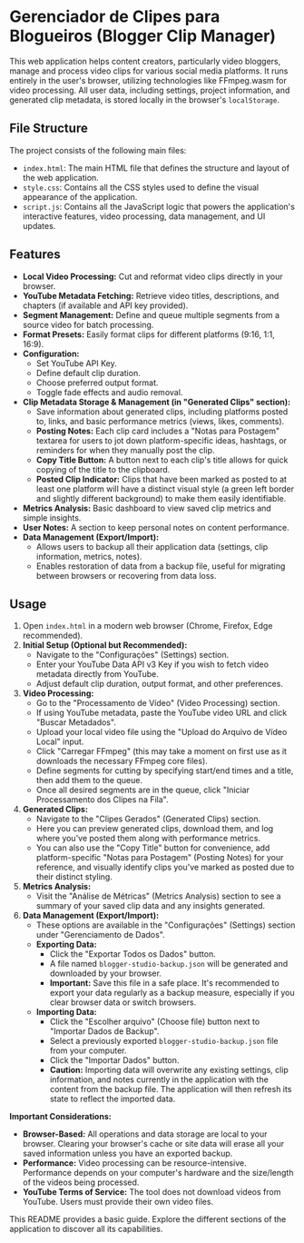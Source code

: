 # Gerenciador de Clipes para Blogueiros (Blogger Clip Manager)

This web application helps content creators, particularly video bloggers, manage and process video clips for various social media platforms. It runs entirely in the user's browser, utilizing technologies like FFmpeg.wasm for video processing. All user data, including settings, project information, and generated clip metadata, is stored locally in the browser's `localStorage`.

## File Structure

The project consists of the following main files:

-   `index.html`: The main HTML file that defines the structure and layout of the web application.
-   `style.css`: Contains all the CSS styles used to define the visual appearance of the application.
-   `script.js`: Contains all the JavaScript logic that powers the application's interactive features, video processing, data management, and UI updates.

## Features

-   **Local Video Processing:** Cut and reformat video clips directly in your browser.
-   **YouTube Metadata Fetching:** Retrieve video titles, descriptions, and chapters (if available and API key provided).
-   **Segment Management:** Define and queue multiple segments from a source video for batch processing.
-   **Format Presets:** Easily format clips for different platforms (9:16, 1:1, 16:9).
-   **Configuration:**
    -   Set YouTube API Key.
    -   Define default clip duration.
    -   Choose preferred output format.
    -   Toggle fade effects and audio removal.
-   **Clip Metadata Storage & Management (in "Generated Clips" section):**
    -   Save information about generated clips, including platforms posted to, links, and basic performance metrics (views, likes, comments).
    -   **Posting Notes:** Each clip card includes a "Notas para Postagem" textarea for users to jot down platform-specific ideas, hashtags, or reminders for when they manually post the clip.
    -   **Copy Title Button:** A button next to each clip's title allows for quick copying of the title to the clipboard.
    -   **Posted Clip Indicator:** Clips that have been marked as posted to at least one platform will have a distinct visual style (a green left border and slightly different background) to make them easily identifiable.
-   **Metrics Analysis:** Basic dashboard to view saved clip metrics and simple insights.
-   **User Notes:** A section to keep personal notes on content performance.
-   **Data Management (Export/Import):**
    -   Allows users to backup all their application data (settings, clip information, metrics, notes).
    -   Enables restoration of data from a backup file, useful for migrating between browsers or recovering from data loss.

## Usage

1.  Open `index.html` in a modern web browser (Chrome, Firefox, Edge recommended).
2.  **Initial Setup (Optional but Recommended):**
    *   Navigate to the "Configurações" (Settings) section.
    *   Enter your YouTube Data API v3 Key if you wish to fetch video metadata directly from YouTube.
    *   Adjust default clip duration, output format, and other preferences.
3.  **Video Processing:**
    *   Go to the "Processamento de Vídeo" (Video Processing) section.
    *   If using YouTube metadata, paste the YouTube video URL and click "Buscar Metadados".
    *   Upload your local video file using the "Upload do Arquivo de Vídeo Local" input.
    *   Click "Carregar FFmpeg" (this may take a moment on first use as it downloads the necessary FFmpeg core files).
    *   Define segments for cutting by specifying start/end times and a title, then add them to the queue.
    *   Once all desired segments are in the queue, click "Iniciar Processamento dos Clipes na Fila".
4.  **Generated Clips:**
    *   Navigate to the "Clipes Gerados" (Generated Clips) section.
    *   Here you can preview generated clips, download them, and log where you've posted them along with performance metrics.
    *   You can also use the "Copy Title" button for convenience, add platform-specific "Notas para Postagem" (Posting Notes) for your reference, and visually identify clips you've marked as posted due to their distinct styling.
5.  **Metrics Analysis:**
    *   Visit the "Análise de Métricas" (Metrics Analysis) section to see a summary of your saved clip data and any insights generated.
6.  **Data Management (Export/Import):**
    *   These options are available in the "Configurações" (Settings) section under "Gerenciamento de Dados".
    *   **Exporting Data:**
        *   Click the "Exportar Todos os Dados" button.
        *   A file named `blogger-studio-backup.json` will be generated and downloaded by your browser.
        *   **Important:** Save this file in a safe place. It's recommended to export your data regularly as a backup measure, especially if you clear browser data or switch browsers.
    *   **Importing Data:**
        *   Click the "Escolher arquivo" (Choose file) button next to "Importar Dados de Backup".
        *   Select a previously exported `blogger-studio-backup.json` file from your computer.
        *   Click the "Importar Dados" button.
        *   **Caution:** Importing data will overwrite any existing settings, clip information, and notes currently in the application with the content from the backup file. The application will then refresh its state to reflect the imported data.

**Important Considerations:**

*   **Browser-Based:** All operations and data storage are local to your browser. Clearing your browser's cache or site data will erase all your saved information unless you have an exported backup.
*   **Performance:** Video processing can be resource-intensive. Performance depends on your computer's hardware and the size/length of the videos being processed.
*   **YouTube Terms of Service:** The tool does not download videos from YouTube. Users must provide their own video files.

This README provides a basic guide. Explore the different sections of the application to discover all its capabilities.